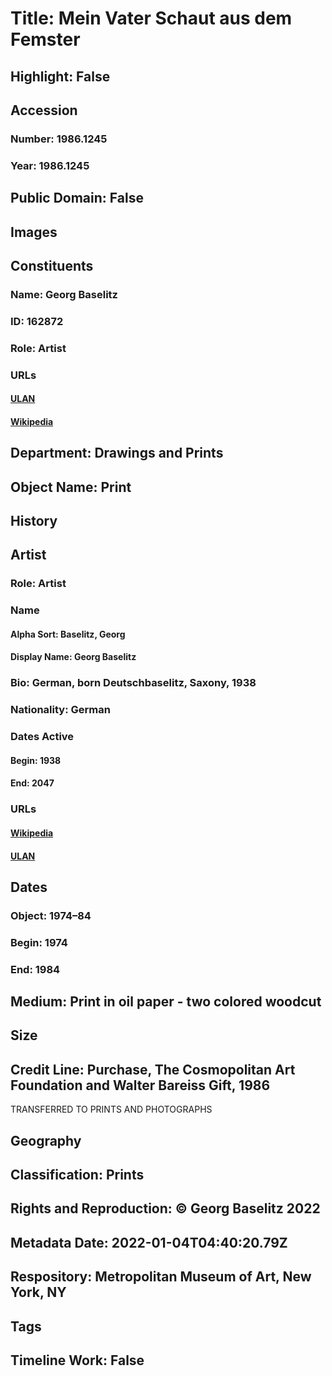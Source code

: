 # Title: Mein Vater Schaut aus dem Femster
## Highlight: False
## Accession
### Number: 1986.1245
### Year: 1986.1245
## Public Domain: False
## Images
## Constituents
### Name: Georg Baselitz
### ID: 162872
### Role: Artist
### URLs
#### [ULAN](http://vocab.getty.edu/page/ulan/500045683)
#### [Wikipedia](https://www.wikidata.org/wiki/Q164775)
## Department: Drawings and Prints
## Object Name: Print
## History
## Artist
### Role: Artist
### Name
#### Alpha Sort: Baselitz, Georg
#### Display Name: Georg Baselitz
### Bio: German, born Deutschbaselitz, Saxony, 1938
### Nationality: German
### Dates Active
#### Begin: 1938
#### End: 2047
### URLs
#### [Wikipedia](https://www.wikidata.org/wiki/Q164775)
#### [ULAN](http://vocab.getty.edu/page/ulan/500045683)
## Dates
### Object: 1974–84
### Begin: 1974
### End: 1984
## Medium: Print in oil paper - two colored woodcut
## Size
## Credit Line: Purchase, The Cosmopolitan Art Foundation and Walter Bareiss Gift, 1986
TRANSFERRED TO PRINTS AND PHOTOGRAPHS
## Geography
## Classification: Prints
## Rights and Reproduction: © Georg Baselitz 2022
## Metadata Date: 2022-01-04T04:40:20.79Z
## Respository: Metropolitan Museum of Art, New York, NY
## Tags
## Timeline Work: False